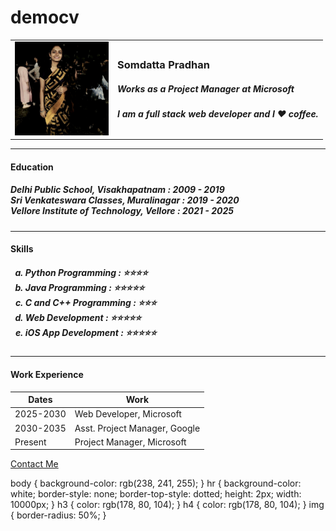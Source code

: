 # democv
<!DOCTYPE html>
<html lang="en">
<head>
    <meta charset="UTF-8">
    <meta http-equiv="X-UA-Compatible" content="IE=edge">
    <meta name="viewport" content="width=device-width, initial-scale=1.0">
    <title>Somdatta Pradhan</title>
    <link rel="stylesheet" href="css/stylesheet1.css">
    <link rel="icon" href="favicon.ico?v=2">
</head>
<body>
  <table cellspacing="20">
    <tr>
      <td><img src="somdatta.jpeg" width="150" height="150" alt="Somdatta Pradhan's profile picture"></td>
      <td><h3>Somdatta Pradhan</h3>
      <p><h5>Works as a <em>Project Manager</em> at <Strong>Microsoft</Strong></h5></p>
      <p><h5>I am a full stack web developer and I ❤️ coffee. </h5></p></td>
    </tr>
  </table>
  <hr>
  <h4>Education</h4>
  <h5>Delhi Public School, Visakhapatnam : 2009 - 2019<br>Sri Venkateswara Classes, Muralinagar : 2019 - 2020<br>Vellore Institute of Technology, Vellore : 2021 - 2025</h5>
  <hr>
  <h4>Skills</h4>
  <h5>
    <ol type="a">
        <li>Python Programming : ⭐⭐⭐⭐</li>
        <li>Java Programming : ⭐⭐⭐⭐⭐</li>
        <li>C and C++ Programming : ⭐⭐⭐</li>
        <li>Web Development : ⭐⭐⭐⭐⭐</li>
        <li>iOS App Development : ⭐⭐⭐⭐⭐</li>
    </ol>
  </h5>
  <hr>
  <h4>Work Experience</h4>
  <table cellspacing="10">
    <thead>
        <tr>
            <th>Dates</th>
            <th>Work</th>
        </tr>
    </thead>
    <tbody>
        <tr>
            <td>2025-2030</td>
            <td>Web Developer, Microsoft</td>
        </tr>
        <tr>
            <td>2030-2035</td>
            <td>Asst. Project Manager, Google</td>
        </tr>
        <tr>
            <td>Present</td>
            <td>Project Manager, Microsoft</td>
        </tr>
    </tbody>
  </table>
  <a href=" https://mail.google.com/mail/u/?authuser=somdatta.vskp@gmail.com" target="_blank">Contact Me</a>

</body>
</html>

body {
    background-color: rgb(238, 241, 255);
}
hr {
    background-color: white;
    border-style: none;
    border-top-style: dotted;
    height: 2px;
    width: 10000px;
}
h3 {
    color: rgb(178, 80, 104);
}
h4 {
    color: rgb(178, 80, 104);
}
img {
    border-radius: 50%;
}
